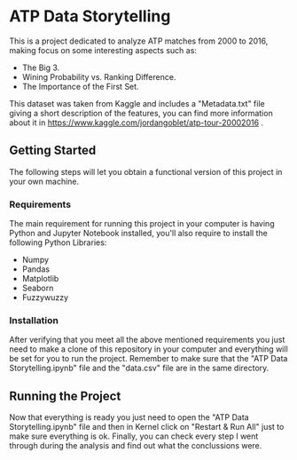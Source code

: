 # ATP Data Storytelling #

This is a project dedicated to analyze ATP matches from 2000 to 2016, making focus on some interesting aspects such as:
* The Big 3.
* Wining Probability vs. Ranking Difference.
* The Importance of the First Set.

This dataset was taken from Kaggle and includes a "Metadata.txt" file giving a short description of the features,  you can find more information about it in https://www.kaggle.com/jordangoblet/atp-tour-20002016 .

## Getting Started ##

The following steps will let you obtain a functional version of this project in your own machine.

### Requirements ###

The main requirement for running this project in your computer is having Python and Jupyter Notebook installed, you'll also require to install the following Python Libraries:
* Numpy
* Pandas
* Matplotlib
* Seaborn
* Fuzzywuzzy

### Installation ###

After verifying that you meet all the above mentioned requirements you just need to make a clone of this repository in your computer and everything will be set for you to run the project. Remember to make sure that the "ATP Data Storytelling.ipynb" file and the "data.csv" file are in the same directory.

## Running the Project ##

Now that everything is ready you just need to open the "ATP Data Storytelling.ipynb" file and then in Kernel click on "Restart & Run All" just to make sure everything is ok. Finally, you can check every step I went through during the analysis and find out what the conclussions were.
